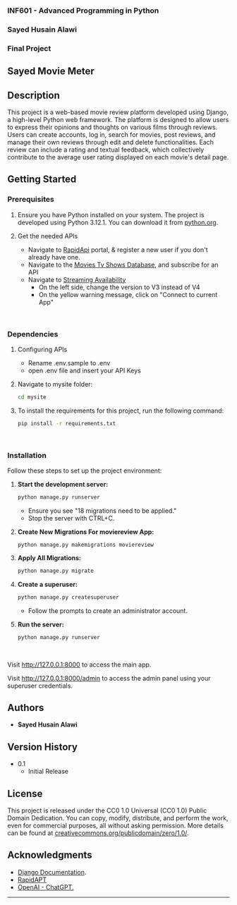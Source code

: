 ### INF601 - Advanced Programming in Python
### Sayed Husain Alawi
### Final Project

## Sayed Movie Meter

## Description
This project is a web-based movie review platform developed using Django, a high-level Python web framework. 
The platform is designed to allow users to express their opinions and thoughts on various films through reviews. 
Users can create accounts, log in, search for movies, post reviews, and manage their own reviews through edit and delete 
functionalities. Each review can include a rating and textual feedback, which collectively contribute to the average 
user rating displayed on each movie's detail page.

## Getting Started

### Prerequisites

1. Ensure you have Python installed on your system. The project is developed using Python 3.12.1. 
You can download it from [python.org](https://www.python.org/downloads/).


2. Get the needed APIs
   - Navigate to [RapidApi](https://rapidapi.com/) portal, & register a new user if you don't already have one.  
   - Navigate to the [Movies Tv Shows Database](http://rapidapi.com/amrelrafie/api/movies-tv-shows-database), and subscribe for an API
   - Navigate to [Streaming Availability](http://rapidapi.com/movie-of-the-night-movie-of-the-night-default/api/streaming-availability)
     - On the left side, change the version to V3 instead of V4
     - On the yellow warning message, click on "Connect to current App"

<br>

### Dependencies

1. Configuring APIs
   * Rename .env.sample to .env
   * open .env file and insert your API Keys


2. Navigate to mysite folder:
   ```bash
   cd mysite
   ```


3. To install the requirements for this project, run the following command:
   ```bash
   pip install -r requirements.txt
   ```
<br>

### Installation
Follow these steps to set up the project environment:

1. **Start the development server:**
   ```bash
   python manage.py runserver
   ```
   - Ensure you see "18 migrations need to be applied."
   - Stop the server with CTRL+C.


2. **Create New Migrations For moviereview App:**
   ```
   python manage.py makemigrations moviereview
   ```


3. **Apply All Migrations:**
   ```bash
   python manage.py migrate
   ```


4. **Create a superuser:**
   ```bash
   python manage.py createsuperuser
   ```
   - Follow the prompts to create an administrator account.


5. **Run the server:**
   ```bash
   python manage.py runserver
   ```
<br>

Visit http://127.0.0.1:8000 to access the main app.  

Visit http://127.0.0.1:8000/admin to access the admin panel using your superuser credentials.


## Authors
- **Sayed Husain Alawi**

## Version History
- 0.1
  - Initial Release

## License
This project is released under the CC0 1.0 Universal (CC0 1.0) Public Domain Dedication. You can copy, modify, 
distribute, and perform the work, even for commercial purposes, all without asking permission. More details can 
be found at [creativecommons.org/publicdomain/zero/1.0/](https://creativecommons.org/publicdomain/zero/1.0/).

## Acknowledgments
- [Django Documentation](https://docs.djangoproject.com/en/4.0/).
- [RapidAPT](https://rapidapi.com/hub)
- [OpenAI - ChatGPT.](https://chat.openai.com/)

---
